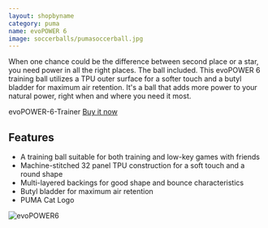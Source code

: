 ```yaml
---
layout: shopbyname
category: puma
name: evoPOWER 6
image: soccerballs/pumasoccerball.jpg
---
```


When one chance could be the difference between second place or a star, you need power in all the right places. The ball included. This evoPOWER 6 training ball utilizes a TPU outer surface for a softer touch and a butyl bladder for maximum air retention. It's a ball that adds more power to your natural power, right when and where you need it most.

evoPOWER-6-Trainer [Buy it now](http://www.shop.puma.ca/evoPOWER-6-Trainer-MS-Soccer-Ball/pna082231,en_CA,pd.html&q=soccer%20ball#!srule%3Dprice-desc%26i%3D5%26color%3D02%26sz%3D30%26start%3D0)

## Features

- A training ball suitable for both training and low-key games with friends
- Machine-stitched 32 panel TPU construction for a soft touch and a round shape
- Multi-layered backings for good shape and bounce characteristics
- Butyl bladder for maximum air retention
- PUMA Cat Logo

![evoPOWER6](http://pumaecom.scene7.com/is/image/PUMAECOM/082231_02_PNA?$PUMA_NA_listing$)